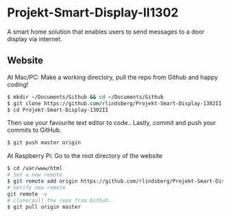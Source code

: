 # Projekt-Smart-Display-II1302
A smart home solution that enables users to send messages to a door display via internet.

## Website
At Mac/PC:
Make a working directory, pull the repo from Github and happy coding!
```sh
$ mkdir ~/Documents/Github && cd ~/Documents/Github
$ git clone https://github.com/rlindsberg/Projekt-Smart-Display-1302II.git
$ cd Projekt-Smart-Display-1302II
```
Then use your favourite text editor to code..
Lastly, commit and push your commits to GitHub.
```sh
$ git push master origin
```

At Raspberry Pi:
Go to the root directory of the website
```sh
$ cd /var/www/html
# Set a new remote
$ git remote add origin https://github.com/rlindsberg/Projekt-Smart-Display-1302II.git
# Verify new remote
git remote -v
# clone/pull the repo from Github.
$ git pull origin master
```

